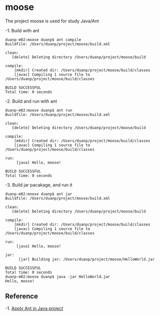# moose

The project moose is used for study Java/Ant

-1. Build with ant

```shell
duanp-m02:moose duanp$ ant compile
Buildfile: /Users/duanp/project/moose/build.xml

clean:
   [delete] Deleting directory /Users/duanp/project/moose/build

compile:
    [mkdir] Created dir: /Users/duanp/project/moose/build/classes
    [javac] Compiling 1 source file to /Users/duanp/project/moose/build/classes

BUILD SUCCESSFUL
Total time: 0 seconds
```

-2. Build and run with ant

```shell
duanp-m02:moose duanp$ ant run
Buildfile: /Users/duanp/project/moose/build.xml

clean:
   [delete] Deleting directory /Users/duanp/project/moose/build

compile:
    [mkdir] Created dir: /Users/duanp/project/moose/build/classes
    [javac] Compiling 1 source file to /Users/duanp/project/moose/build/classes

run:
     [java] Hello, moose!

BUILD SUCCESSFUL
Total time: 0 seconds
```

-3. Build jar pacakage, and run it

```shell
duanp-m02:moose duanp$ ant jar
Buildfile: /Users/duanp/project/moose/build.xml

clean:
   [delete] Deleting directory /Users/duanp/project/moose/build

compile:
    [mkdir] Created dir: /Users/duanp/project/moose/build/classes
    [javac] Compiling 1 source file to /Users/duanp/project/moose/build/classes

run:
     [java] Hello, moose!

jar:
      [jar] Building jar: /Users/duanp/project/moose/HelloWorld.jar

BUILD SUCCESSFUL
Total time: 0 seconds
duanp-m02:moose duanp$ java -jar HelloWorld.jar
Hello, moose!
```

## Reference

-1. [Apply Ant in Java project][ref1]

[ref1]:https://www.cnblogs.com/Donnnnnn/p/7498224.html